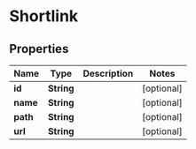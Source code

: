 
# Shortlink

## Properties
Name | Type | Description | Notes
------------ | ------------- | ------------- | -------------
**id** | **String** |  |  [optional]
**name** | **String** |  |  [optional]
**path** | **String** |  |  [optional]
**url** | **String** |  |  [optional]



